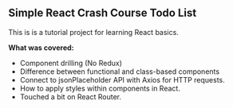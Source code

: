 ## Simple React Crash Course Todo List

This is is a tutorial project for learning React basics.

**What was covered:**

- Component drilling (No Redux)
- Difference between functional and class-based components
- Connect to jsonPlaceholder API with Axios for HTTP requests.
- How to apply styles within components in React. 
- Touched a bit on React Router.
